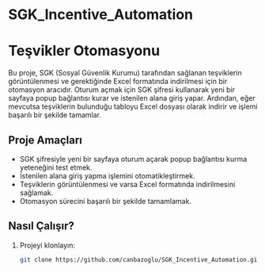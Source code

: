 # SGK_Incentive_Automation
# Teşvikler Otomasyonu

Bu proje, SGK (Sosyal Güvenlik Kurumu) tarafından sağlanan teşviklerin görüntülenmesi ve gerektiğinde Excel formatında indirilmesi için bir otomasyon aracıdır. Oturum açmak için SGK şifresi kullanarak yeni bir sayfaya popup bağlantısı kurar ve istenilen alana giriş yapar. Ardından, eğer mevcutsa teşviklerin bulunduğu tabloyu Excel dosyası olarak indirir ve işlemi başarılı bir şekilde tamamlar.

## Proje Amaçları

- SGK şifresiyle yeni bir sayfaya oturum açarak popup bağlantısı kurma yeteneğini test etmek.
- İstenilen alana giriş yapma işlemini otomatikleştirmek.
- Teşviklerin görüntülenmesi ve varsa Excel formatında indirilmesini sağlamak.
- Otomasyon sürecini başarılı bir şekilde tamamlamak.

## Nasıl Çalışır?

1. Projeyi klonlayın:

   ```bash
   git clone https://github.com/canbazoglu/SGK_Incentive_Automation.git
